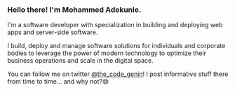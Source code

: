 ### Hello there! I'm Mohammed Adekunle.

I'm a software developer with specialization in building and deploying web apps and server-side software.

I build, deploy and manage software solutions for individuals and corporate bodies to leverage the power of modern technology to optimize their business operations and scale in the digital space.

You can follow me on twitter [@the_code_genin](https://twitter.com/the_code_genin)! I post informative stuff there from time to time... and why not?😄
